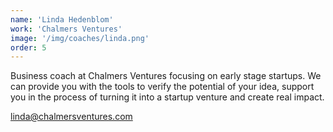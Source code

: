```yaml
---
name: 'Linda Hedenblom'
work: 'Chalmers Ventures'
image: '/img/coaches/linda.png'
order: 5
---
```

Business coach at Chalmers Ventures focusing on early stage startups. We can provide you with the tools to verify the potential of your idea, support you in the process of turning it into a startup venture and create real impact.

linda@chalmersventures.com
